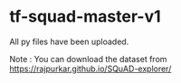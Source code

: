 # tf-squad-master-v1
All py files have been uploaded.

Note : You can download the dataset from https://rajpurkar.github.io/SQuAD-explorer/